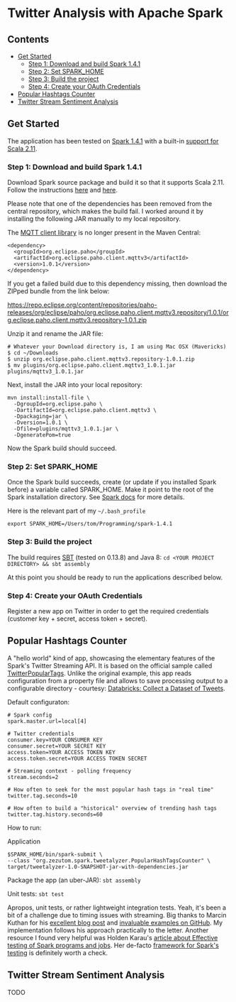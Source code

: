 # Twitter Analysis with Apache Spark

## Contents

- [Get Started](#get-started)
  - [Step 1: Download and build Spark 1.4.1](#step-1-download-and-build-spark-141)
  - [Step 2: Set SPARK_HOME](#step-2-set-spark_home)
  - [Step 3: Build the project](#step-3-build-the-project)
  - [Step 4: Create your OAuth Credentials](#step-4-create-your-oauth-credentials)
- [Popular Hashtags Counter](#popular-hashtags-counter)
- [Twitter Stream Sentiment Analysis](#twitter-stream-sentiment-analysis)

## Get Started

The application has been tested on [Spark 1.4.1](http://spark.apache.org/releases/spark-release-1-4-1.html) with a built-in [support for Scala 2.11](http://spark.apache.org/docs/latest/building-spark.html#building-for-scala-211).

### Step 1: Download and build Spark 1.4.1

Download Spark source package and build it so that it supports Scala 2.11. Follow the instructions [here](http://spark.apache.org/downloads.html) and [here](http://spark.apache.org/docs/latest/building-spark.html#building-for-scala-211).

Please note that one of the dependencies has been removed from the central repository, which makes the build fail. I worked around it by installing the following JAR manually to my local repository.

The [MQTT client library](https://eclipse.org/paho/clients/java/) is no longer present in the Maven Central:
```
<dependency>
  <groupId>org.eclipse.paho</groupId>
  <artifactId>org.eclipse.paho.client.mqttv3</artifactId>
  <version>1.0.1</version>
</dependency>
```

If you get a failed build due to this dependency missing, then download the ZIPped bundle from the link below:

https://repo.eclipse.org/content/repositories/paho-releases/org/eclipse/paho/org.eclipse.paho.client.mqttv3.repository/1.0.1/org.eclipse.paho.client.mqttv3.repository-1.0.1.zip

Unzip it and rename the JAR file:
```
# Whatever your Download directory is, I am using Mac OSX (Mavericks)
$ cd ~/Downloads
$ unzip org.eclipse.paho.client.mqttv3.repository-1.0.1.zip
$ mv plugins/org.eclipse.paho.client.mqttv3_1.0.1.jar plugins/mqttv3_1.0.1.jar
```

Next, install the JAR into your local repository:
```
mvn install:install-file \
  -DgroupId=org.eclipse.paho \
  -DartifactId=org.eclipse.paho.client.mqttv3 \
  -Dpackaging=jar \
  -Dversion=1.0.1 \
  -Dfile=plugins/mqttv3_1.0.1.jar \
  -DgeneratePom=true
```
Now the Spark build should succeed.

### Step 2: Set SPARK_HOME
Once the Spark build succeeds, create (or update if you installed Spark before) a variable called SPARK_HOME. Make it point to the root of the Spark installation directory. See [Spark docs](https://spark.apache.org/docs/latest/quick-start.html) for more details.

Here is the relevant part of my ```~/.bash_profile```

```
export SPARK_HOME=/Users/tom/Programming/spark-1.4.1
```

### Step 3: Build the project
The build requires [SBT](http://www.scala-sbt.org/) (tested on 0.13.8) and Java 8: ```cd <YOUR PROJECT DIRECTORY> && sbt assembly```

At this point you should be ready to run the applications described below.

### Step 4: Create your OAuth Credentials
Register a new app on Twitter in order to get the required credentials (customer key + secret, access token + secret).

## Popular Hashtags Counter
A "hello world" kind of app, showcasing the elementary features of the Spark's Twitter Streaming API. It is based on the official sample called [TwitterPopularTags](https://github.com/apache/spark/blob/master/examples/src/main/scala/org/apache/spark/examples/streaming/TwitterPopularTags.scala). Unlike the original example, this app reads configuration from a property file and allows to save processing output to a configurable directory - courtesy: [Databricks: Collect a Dataset of Tweets](http://databricks.gitbooks.io/databricks-spark-reference-applications/content/twitter_classifier/collect.html).

Default configuraton:

```
# Spark config
spark.master.url=local[4]

# Twitter credentials
consumer.key=YOUR CONSUMER KEY
consumer.secret=YOUR SECRET KEY
access.token=YOUR ACCESS TOKEN KEY
access.token.secret=YOUR ACCESS TOKEN SECRET

# Streaming context - polling frequency
stream.seconds=2

# How often to seek for the most popular hash tags in "real time"
twitter.tag.seconds=10

# How often to build a "historical" overview of trending hash tags
twitter.tag.history.seconds=60
```

How to run:

Application
```
$SPARK_HOME/bin/spark-submit \
--class "org.zezutom.spark.tweetalyzer.PopularHashTagsCounter" \
target/tweetalyzer-1.0-SNAPSHOT-jar-with-dependencies.jar
```

Package the app (an uber-JAR): ```sbt assembly```

Unit tests: ```sbt test```

Apropos, unit tests, or rather lightweight integration tests. Yeah, it's been a bit of a challenge due to timing issues with streaming. Big thanks to Marcin Kuthan for his [excellent blog post](http://mkuthan.github.io/blog/2015/03/01/spark-unit-testing/) and [invaluable examples on GitHub](https://github.com/mkuthan/example-spark). My implementation follows his approach practically to the letter. Another resource I found very helpful was Holden Karau's [article about Effective testing of Spark programs and jobs](http://strataconf.com/big-data-conference-ny-2015/public/schedule/detail/42993). Her de-facto [framework for Spark's testing](https://github.com/holdenk/spark-testing-base) is definitely worth a check.

## Twitter Stream Sentiment Analysis
TODO
